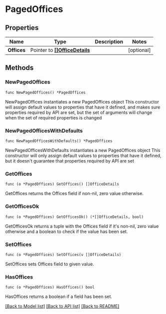 # PagedOffices

## Properties

Name | Type | Description | Notes
------------ | ------------- | ------------- | -------------
**Offices** | Pointer to [**[]OfficeDetails**](OfficeDetails.md) |  | [optional] 

## Methods

### NewPagedOffices

`func NewPagedOffices() *PagedOffices`

NewPagedOffices instantiates a new PagedOffices object
This constructor will assign default values to properties that have it defined,
and makes sure properties required by API are set, but the set of arguments
will change when the set of required properties is changed

### NewPagedOfficesWithDefaults

`func NewPagedOfficesWithDefaults() *PagedOffices`

NewPagedOfficesWithDefaults instantiates a new PagedOffices object
This constructor will only assign default values to properties that have it defined,
but it doesn't guarantee that properties required by API are set

### GetOffices

`func (o *PagedOffices) GetOffices() []OfficeDetails`

GetOffices returns the Offices field if non-nil, zero value otherwise.

### GetOfficesOk

`func (o *PagedOffices) GetOfficesOk() (*[]OfficeDetails, bool)`

GetOfficesOk returns a tuple with the Offices field if it's non-nil, zero value otherwise
and a boolean to check if the value has been set.

### SetOffices

`func (o *PagedOffices) SetOffices(v []OfficeDetails)`

SetOffices sets Offices field to given value.

### HasOffices

`func (o *PagedOffices) HasOffices() bool`

HasOffices returns a boolean if a field has been set.


[[Back to Model list]](../README.md#documentation-for-models) [[Back to API list]](../README.md#documentation-for-api-endpoints) [[Back to README]](../README.md)


